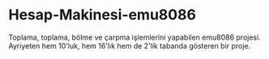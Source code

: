 # Hesap-Makinesi-emu8086
Toplama, toplama, bölme ve çarpma işlemlerini yapabilen emu8086 projesi. Ayriyeten hem 10'luk, hem 16'lık hem de 2'lik tabanda gösteren bir proje.
